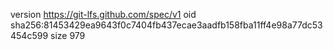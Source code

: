 version https://git-lfs.github.com/spec/v1
oid sha256:81453429ea9643f0c7404fb437ecae3aadfb158fba11ff4e98a77dc53454c599
size 979
